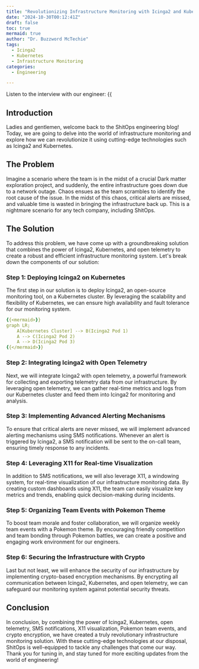 ```yaml
---
title: "Revolutionizing Infrastructure Monitoring with Icinga2 and Kubernetes"
date: "2024-10-30T00:12:41Z"
draft: false
toc: true
mermaid: true
author: "Dr. Buzzword McTechie"
tags:
  - Icinga2
  - Kubernetes
  - Infrastructure Monitoring
categories:
  - Engineering

---
```


Listen to the interview with our engineer: {{<audio src="https://s3.chaops.de/shitops/podcasts/revolutionizing-infrastructure-monitoring-with-icinga2-and-kubernetes.mp3" class="audio">}}

## Introduction

Ladies and gentlemen, welcome back to the ShitOps engineering blog! Today, we are going to delve into the world of infrastructure monitoring and explore how we can revolutionize it using cutting-edge technologies such as Icinga2 and Kubernetes. 

## The Problem

Imagine a scenario where the team is in the midst of a crucial Dark matter exploration project, and suddenly, the entire infrastructure goes down due to a network outage. Chaos ensues as the team scrambles to identify the root cause of the issue. In the midst of this chaos, critical alerts are missed, and valuable time is wasted in bringing the infrastructure back up. This is a nightmare scenario for any tech company, including ShitOps.

## The Solution

To address this problem, we have come up with a groundbreaking solution that combines the power of Icinga2, Kubernetes, and open telemetry to create a robust and efficient infrastructure monitoring system. Let's break down the components of our solution:

### Step 1: Deploying Icinga2 on Kubernetes

The first step in our solution is to deploy Icinga2, an open-source monitoring tool, on a Kubernetes cluster. By leveraging the scalability and flexibility of Kubernetes, we can ensure high availability and fault tolerance for our monitoring system. 

```yaml
{{<mermaid>}}
graph LR;
    A[Kubernetes Cluster] --> B(Icinga2 Pod 1)
    A --> C(Icinga2 Pod 2)
    A --> D(Icinga2 Pod 3)
{{</mermaid>}}
```

### Step 2: Integrating Icinga2 with Open Telemetry

Next, we will integrate Icinga2 with open telemetry, a powerful framework for collecting and exporting telemetry data from our infrastructure. By leveraging open telemetry, we can gather real-time metrics and logs from our Kubernetes cluster and feed them into Icinga2 for monitoring and analysis. 

### Step 3: Implementing Advanced Alerting Mechanisms

To ensure that critical alerts are never missed, we will implement advanced alerting mechanisms using SMS notifications. Whenever an alert is triggered by Icinga2, a SMS notification will be sent to the on-call team, ensuring timely response to any incidents.

### Step 4: Leveraging X11 for Real-time Visualization

In addition to SMS notifications, we will also leverage X11, a windowing system, for real-time visualization of our infrastructure monitoring data. By creating custom dashboards using X11, the team can easily visualize key metrics and trends, enabling quick decision-making during incidents.

### Step 5: Organizing Team Events with Pokemon Theme

To boost team morale and foster collaboration, we will organize weekly team events with a Pokemon theme. By encouraging friendly competition and team bonding through Pokemon battles, we can create a positive and engaging work environment for our engineers.

### Step 6: Securing the Infrastructure with Crypto

Last but not least, we will enhance the security of our infrastructure by implementing crypto-based encryption mechanisms. By encrypting all communication between Icinga2, Kubernetes, and open telemetry, we can safeguard our monitoring system against potential security threats.

## Conclusion

In conclusion, by combining the power of Icinga2, Kubernetes, open telemetry, SMS notifications, X11 visualization, Pokemon team events, and crypto encryption, we have created a truly revolutionary infrastructure monitoring solution. With these cutting-edge technologies at our disposal, ShitOps is well-equipped to tackle any challenges that come our way. Thank you for tuning in, and stay tuned for more exciting updates from the world of engineering!